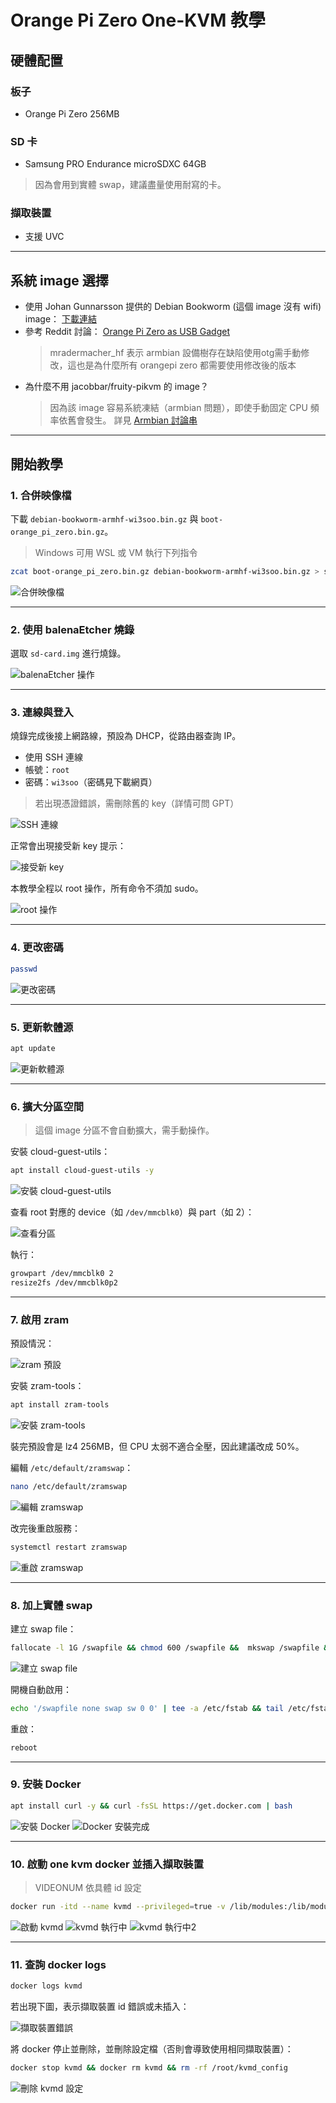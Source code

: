 # Orange Pi Zero One-KVM 教學

## 硬體配置

### 板子
- Orange Pi Zero 256MB

### SD 卡
- Samsung PRO Endurance microSDXC 64GB
> 因為會用到實體 swap，建議盡量使用耐寫的卡。

### 擷取裝置
- 支援 UVC

---

## 系統 image 選擇

- 使用 Johan Gunnarsson 提供的 Debian Bookworm
(這個 image 沒有 wifi)
image：
  [下載連結](https://sd-card-images.johang.se/boards/orange_pi_zero.html)
- 參考 Reddit 討論：
  [Orange Pi Zero as USB Gadget](https://www.reddit.com/r/OrangePI/comments/16mcrqu/orange_pi_zero_as_usb_gadget/)
  > mradermacher_hf 表示 armbian 設備樹存在缺陷使用otg需手動修改，這也是為什麼所有 orangepi zero 都需要使用修改後的版本
- 為什麼不用 jacobbar/fruity-pikvm 的 image？
  > 因為該 image 容易系統凍結（armbian 問題），即使手動固定 CPU 頻率依舊會發生。
  > 詳見 [Armbian 討論串](https://forum.armbian.com/topic/12647-orange-pi-zero-freezing-randomly/)

---

## 開始教學

### 1. 合併映像檔
下載 `debian-bookworm-armhf-wi3soo.bin.gz` 與 `boot-orange_pi_zero.bin.gz`。

> Windows 可用 WSL 或 VM 執行下列指令

```bash
zcat boot-orange_pi_zero.bin.gz debian-bookworm-armhf-wi3soo.bin.gz > sd-card.img
```

![合併映像檔](src/pic/image-1.png)

---

### 2. 使用 balenaEtcher 燒錄
選取 `sd-card.img` 進行燒錄。

![balenaEtcher 操作](src/pic/image-2.png)

---

### 3. 連線與登入
燒錄完成後接上網路線，預設為 DHCP，從路由器查詢 IP。

- 使用 SSH 連線
- 帳號：`root`  
- 密碼：`wi3soo`（密碼見下載網頁）

> 若出現憑證錯誤，需刪除舊的 key（詳情可問 GPT）

![SSH 連線](src/pic/image-3.png)

正常會出現接受新 key 提示：

![接受新 key](src/pic/image-4.png)

本教學全程以 root 操作，所有命令不須加 sudo。

![root 操作](src/pic/image-5.png)

---

### 4. 更改密碼

```bash
passwd
```

![更改密碼](src/pic/image-6.png)

---

### 5. 更新軟體源

```bash
apt update
```

![更新軟體源](src/pic/image-7.png)

---

### 6. 擴大分區空間

> 這個 image 分區不會自動擴大，需手動操作。

安裝 cloud-guest-utils：

```bash
apt install cloud-guest-utils -y
```

![安裝 cloud-guest-utils](src/pic/image-9.png)

查看 root 對應的 device（如 `/dev/mmcblk0`）與 part（如 2）：

![查看分區](src/pic/image-8.png)

執行：

```bash
growpart /dev/mmcblk0 2
resize2fs /dev/mmcblk0p2
```

---

### 7. 啟用 zram

預設情況：

![zram 預設](src/pic/image-16.png)

安裝 zram-tools：

```bash
apt install zram-tools
```

![安裝 zram-tools](src/pic/image-14.png)

裝完預設會是 lz4 256MB，但 CPU 太弱不適合全壓，因此建議改成 50%。

編輯 `/etc/default/zramswap`：

```bash
nano /etc/default/zramswap
```

![編輯 zramswap](src/pic/image-15.png)

改完後重啟服務：

```bash
systemctl restart zramswap
```

![重啟 zramswap](src/pic/image-17.png)

---

### 8. 加上實體 swap

建立 swap file：

```bash
fallocate -l 1G /swapfile && chmod 600 /swapfile &&  mkswap /swapfile && swapon /swapfile
```

![建立 swap file](src/pic/image-18.png)

開機自動啟用：

```bash
echo '/swapfile none swap sw 0 0' | tee -a /etc/fstab && tail /etc/fstab
```

重啟：

```bash
reboot
```

---

### 9. 安裝 Docker

```bash
apt install curl -y && curl -fsSL https://get.docker.com | bash
```

![安裝 Docker](src/pic/image-19.png)
![Docker 安裝完成](src/pic/image-20.png)

---

### 10. 啟動 one kvm docker 並插入擷取裝置

> VIDEONUM 依具體 id 設定

```bash
docker run -itd --name kvmd --privileged=true -v /lib/modules:/lib/modules:ro -v /dev:/dev -v /sys/kernel/config:/sys/kernel/config -v /root/kvmd_config:/etc/kvmd -e OTG=1 -e USERNAME=admin -e PASSWORD=admin -e VIDEONUM=0 -e AUDIONUM=0 -p 8080:8080 -p 4430:4430 -p 5900:5900 -p 623:623 silentwind0/kvmd
```

![啟動 kvmd](src/pic/image-21.png)
![kvmd 執行中](src/pic/image-26.png)
![kvmd 執行中2](src/pic/image-27.png)

---

### 11. 查詢 docker logs

```bash
docker logs kvmd
```

若出現下圖，表示擷取裝置 id 錯誤或未插入：

![擷取裝置錯誤](src/pic/image-22.png)

將 docker 停止並刪除，並刪除設定檔（否則會導致使用相同擷取裝置）：

```bash
docker stop kvmd && docker rm kvmd && rm -rf /root/kvmd_config
```

![刪除 kvmd 設定](src/pic/image-25.png)
